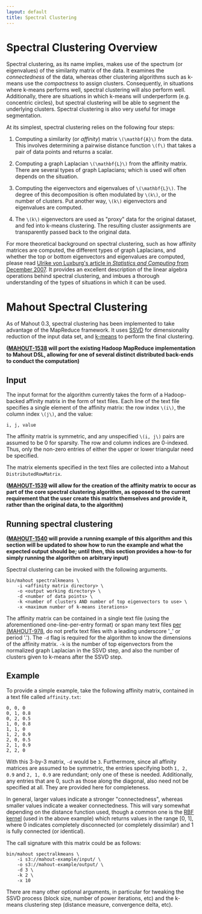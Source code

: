```yaml
---
layout: default
title: Spectral Clustering
---
```


# Spectral Clustering Overview

Spectral clustering, as its name implies, makes use of the spectrum (or eigenvalues) of the similarity matrix of the data. It examines the _connectedness_ of the data, whereas other clustering algorithms such as k-means use the _compactness_ to assign clusters. Consequently, in situations where k-means performs well, spectral clustering will also perform well. Additionally, there are situations in which k-means will underperform (e.g. concentric circles), but spectral clustering will be able to segment the underlying clusters. Spectral clustering is also very useful for image segmentation.

At its simplest, spectral clustering relies on the following four steps:

 1. Computing a similarity (or _affinity_) matrix `\(\mathbf{A}\)` from the data. This involves determining a pairwise distance function `\(f\)` that takes a pair of data points and returns a scalar.

 2. Computing a graph Laplacian `\(\mathbf{L}\)` from the affinity matrix. There are several types of graph Laplacians; which is used will often depends on the situation.

 3. Computing the eigenvectors and eigenvalues of `\(\mathbf{L}\)`. The degree of this decomposition is often modulated by `\(k\)`, or the number of clusters. Put another way, `\(k\)` eigenvectors and eigenvalues are computed.

 4. The `\(k\)` eigenvectors are used as "proxy" data for the original dataset, and fed into k-means clustering. The resulting cluster assignments are transparently passed back to the original data.

For more theoretical background on spectral clustering, such as how affinity matrices are computed, the different types of graph Laplacians, and whether the top or bottom eigenvectors and eigenvalues are computed, please read [Ulrike von Luxburg's article in _Statistics and Computing_ from December 2007](http://link.springer.com/article/10.1007/s11222-007-9033-z). It provides an excellent description of the linear algebra operations behind spectral clustering, and imbues a thorough understanding of the types of situations in which it can be used.

# Mahout Spectral Clustering

As of Mahout 0.3, spectral clustering has been implemented to take advantage of the MapReduce framework. It uses [SSVD](http://mahout.apache.org/users/dim-reduction/ssvd.html) for dimensionality reduction of the input data set, and [k-means](http://mahout.apache.org/users/clustering/k-means-clustering.html) to perform the final clustering.

**([MAHOUT-1538](https://issues.apache.org/jira/browse/MAHOUT-1538) will port the existing Hadoop MapReduce implementation to Mahout DSL, allowing for one of several distinct distributed back-ends to conduct the computation)**

## Input

The input format for the algorithm currently takes the form of a Hadoop-backed affinity matrix in the form of text files. Each line of the text file specifies a single element of the affinity matrix: the row index `\(i\)`, the column index `\(j\)`, and the value:

`i, j, value`

The affinity matrix is symmetric, and any unspecified `\(i, j\)` pairs are assumed to be 0 for sparsity. The row and column indices are 0-indexed. Thus, only the non-zero entries of either the upper or lower triangular need be specified.

The matrix elements specified in the text files are collected into a Mahout `DistributedRowMatrix`.

**([MAHOUT-1539](https://issues.apache.org/jira/browse/MAHOUT-1539) will allow for the creation of the affinity matrix to occur as part of the core spectral clustering algorithm, as opposed to the current requirement that the user create this matrix themselves and provide it, rather than the original data, to the algorithm)**

## Running spectral clustering

**([MAHOUT-1540](https://issues.apache.org/jira/browse/MAHOUT-1540) will provide a running example of this algorithm and this section will be updated to show how to run the example and what the expected output should be; until then, this section provides a how-to for simply running the algorithm on arbitrary input)**

Spectral clustering can be invoked with the following arguments.

    bin/mahout spectralkmeans \
        -i <affinity matrix directory> \
        -o <output working directory> \
        -d <number of data points> \
        -k <number of clusters AND number of top eigenvectors to use> \
        -x <maximum number of k-means iterations>

The affinity matrix can be contained in a single text file (using the aforementioned one-line-per-entry format) or span many text files [per (MAHOUT-978](https://issues.apache.org/jira/browse/MAHOUT-978), do not prefix text files with a leading underscore '_' or period '.'). The `-d` flag is required for the algorithm to know the dimensions of the affinity matrix. `-k` is the number of top eigenvectors from the normalized graph Laplacian in the SSVD step, and also the number of clusters given to k-means after the SSVD step.

## Example

To provide a simple example, take the following affinity matrix, contained in a text file called `affinity.txt`:

    0, 0, 0
    0, 1, 0.8
    0, 2, 0.5
    1, 0, 0.8
    1, 1, 0
    1, 2, 0.9
    2, 0, 0.5
    2, 1, 0.9
    2, 2, 0

With this 3-by-3 matrix, `-d` would be `3`. Furthermore, since all affinity matrices are assumed to be symmetric, the entries specifying both `1, 2, 0.9` and `2, 1, 0.9` are redundant; only one of these is needed. Additionally, any entries that are 0, such as those along the diagonal, also need not be specified at all. They are provided here for completeness.

In general, larger values indicate a stronger "connectedness", whereas smaller values indicate a weaker connectedness. This will vary somewhat depending on the distance function used, though a common one is the [RBF kernel](http://en.wikipedia.org/wiki/RBF_kernel) (used in the above example) which returns values in the range [0, 1], where 0 indicates completely disconnected (or completely dissimilar) and 1 is fully connected (or identical).

The call signature with this matrix could be as follows:

    bin/mahout spectralkmeans \
        -i s3://mahout-example/input/ \
        -o s3://mahout-example/output/ \
        -d 3 \
        -k 2 \
        -x 10

There are many other optional arguments, in particular for tweaking the SSVD process (block size, number of power iterations, etc) and the k-means clustering step (distance measure, convergence delta, etc).
